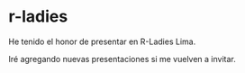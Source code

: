 # r-ladies

He tenido el honor de presentar en R-Ladies Lima.

Iré agregando nuevas presentaciones si me vuelven a invitar.
